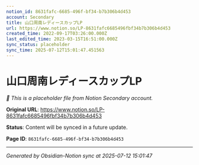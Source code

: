 ```yaml
---
notion_id: 8631fafc-6685-496f-bf34-b7b306b4d453
account: Secondary
title: 山口周南レディースカップLP
url: https://www.notion.so/LP-8631fafc6685496fbf34b7b306b4d453
created_time: 2022-09-17T03:26:00.000Z
last_edited_time: 2023-03-15T16:51:00.000Z
sync_status: placeholder
sync_time: 2025-07-12T15:01:47.451563
---
```


# 山口周南レディースカップLP

*🔄 This is a placeholder file from Notion Secondary account.*

**Original URL**: https://www.notion.so/LP-8631fafc6685496fbf34b7b306b4d453

**Status**: Content will be synced in a future update.

**Page ID**: `8631fafc-6685-496f-bf34-b7b306b4d453`

---

*Generated by Obsidian-Notion sync at 2025-07-12 15:01:47*
